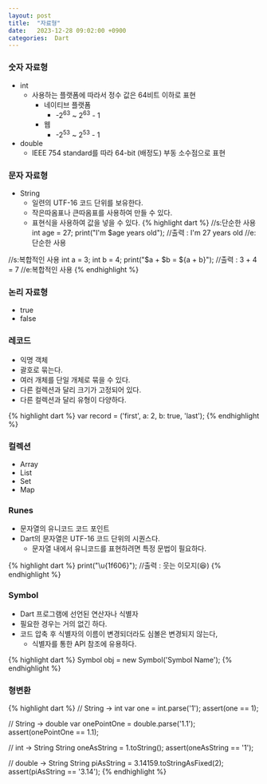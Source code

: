 ```yaml
---
layout: post
title:  "자료형"
date:   2023-12-28 09:02:00 +0900
categories:  Dart
---
```



### 숫자 자료형

- int
    - 사용하는 플랫폼에 따라서 정수 값은 64비트 이하로 표현
        - 네이티브 플랫폼
            - -2<sup>63</sup> ~ 2<sup>63</sup> - 1
        - 웹
            - -2<sup>53</sup> ~ 2<sup>53</sup> - 1
- double
    - IEEE 754 standard를 따라 64-bit (배정도) 부동 소수점으로 표현

### 문자 자료형

- String
    - 일련의 UTF-16 코드 단위를 보유한다.
    - 작은따옴표나 큰따옴표를 사용하여 만들 수 있다.
    - 표현식을 사용하여 값을 넣을 수 있다.
{% highlight dart %}
//s:단순한 사용
    int age = 27;
    print("I'm $age years old"); //출력 : I'm 27 years old
//e:단순한 사용

//s:복합적인 사용
    int a = 3;
    int b = 4;
    print("$a + $b = ${a + b}"); //출력 : 3 + 4 = 7
//e:복합적인 사용
{% endhighlight %}

### 논리 자료형

- true
- false

### 레코드

- 익명 객체
- 괄호로 묶는다.
- 여러 개체를 단일 개체로 묶을 수 있다.
- 다른 컬렉션과 달리 크기가 고정되어 있다.
- 다른 컬렉션과 달리 유형이 다양하다.

{% highlight dart %}
var record = ('first', a: 2, b: true, 'last');
{% endhighlight %}

### 컬렉션

- Array
- List
- Set
- Map

### Runes

- 문자열의 유니코드 코드 포인트
- Dart의 문자열은 UTF-16 코드 단위의 시퀀스다.
    - 문자열 내에서 유니코드를 표현하려면 특정 문법이 필요하다.

{% highlight dart %}
print("\u{1f606}"); //출력 : 웃는 이모지(😆)
{% endhighlight %}

### Symbol

- Dart 프로그램에 선언된 연산자나 식별자
- 필요한 경우는 거의 없긴 하다.
- 코드 압축 후 식별자의 이름이 변경되더라도 심볼은 변경되지 않는다,
    - 식별자를 통한 API 참조에 유용하다.

{% highlight dart %}
Symbol obj = new Symbol('Symbol Name');
{% endhighlight %}

### 형변환

{% highlight dart %}
// String -> int
var one = int.parse('1');
assert(one == 1);

// String -> double
var onePointOne = double.parse('1.1');
assert(onePointOne == 1.1);

// int -> String
String oneAsString = 1.toString();
assert(oneAsString == '1');

// double -> String
String piAsString = 3.14159.toStringAsFixed(2);
assert(piAsString == '3.14');
{% endhighlight %}